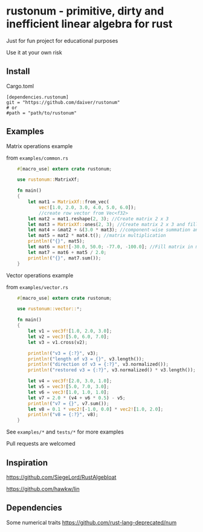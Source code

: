 # rustonum - primitive, dirty and inefficient linear algebra for rust 

Just for fun project for educational purposes

Use it at your own risk

Install
--------
Cargo.toml
```
[dependencies.rustonum]
git = "https://github.com/daiver/rustonum"
# or 
#path = "path/to/rustonum"
```

Examples
--------

Matrix operations example 

from `examples/common.rs`
   
```rust
    #[macro_use] extern crate rustonum;

    use rustonum::MatrixXf;

    fn main()
    {
        let mat1 = MatrixXf::from_vec(
            vec![1.0, 2.0, 3.0, 4.0, 5.0, 6.0]);
            //create row vector from Vec<f32>
        let mat2 = mat1.reshape(2, 3); //Create matrix 2 x 3
        let mat3 = MatrixXf::ones(2, 3); //Create matrix 2 x 3 and fill it by ones
        let mat4 = &mat2 + &(3.0 * mat3); //component-wise summation and multiplication 
        let mat5 = mat2 * mat4.t(); //matrix multiplication
        println!("{}", mat5);
        let mat6 = mat![-30.0, 50.0; -77.0, -100.0]; //Fill matrix in matlab way
        let mat7 = mat6 + mat5 / 2.0;
        println!("{}", mat7.sum());
    }
``` 

Vector operations example

from `examples/vector.rs`

```rust
    #[macro_use] extern crate rustonum;

    use rustonum::vector::*;

    fn main()
    {
        let v1 = vec3f![1.0, 2.0, 3.0];
        let v2 = vec3![5.0, 6.0, 7.0];
        let v3 = v1.cross(v2);

        println!("v3 = {:?}", v3);
        println!("length of v3 = {}", v3.length());
        println!("direction of v3 = {:?}", v3.normalized());
        println!("restored v3 = {:?}", v3.normalized() * v3.length());

        let v4 = vec3f![2.0, 3.0, 1.0];
        let v5 = vec3![5.0, 7.0, 3.0];
        let v6 = vec3![1.0, 1.0, 1.0];
        let v7 = 2.0 * (v4 + v6 * 0.5) - v5;
        println!("v7 = {}", v7.sum());
        let v8 = 0.1 * vec2![-1.0, 0.0] * vec2![1.0, 2.0];
        println!("v8 = {:?}", v8);
    }

```

See `examples/*` and `tests/*` for more examples

Pull requests are welcomed

Inspiration
---------
https://github.com/SiegeLord/RustAlgebloat

https://github.com/hawkw/lin

Dependencies
------------
Some numerical traits 
https://github.com/rust-lang-deprecated/num
